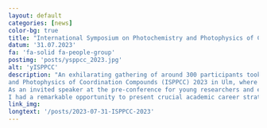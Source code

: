 ```yaml
---
layout: default
categories: [news]
color-bg: true
title: "International Symposium on Photochemistry and Photophysics of Coordination Compounds (ISPPCC) 2023"
datum: '31.07.2023'
fa: 'fa-solid fa-people-group'
postimg: 'posts/ysppcc_2023.jpg'
alt: 'yISPPCC'
description: "An exhilarating gathering of around 300 participants took place at this year's International Symposium on Photochemistry 
and Photophysics of Coordination Compounds (ISPPCC) 2023 in Ulm, where a stimulating exchange of scientific knowledge unfolded. 
As an invited speaker at the pre-conference for young researchers and early-career scientists, known as ySPPCC, 
I had a remarkable opportunity to present crucial academic career strategies to the enthusiastic audience."
link_img: 
longtext: '/posts/2023-07-31-ISPPCC-2023'
---
```

